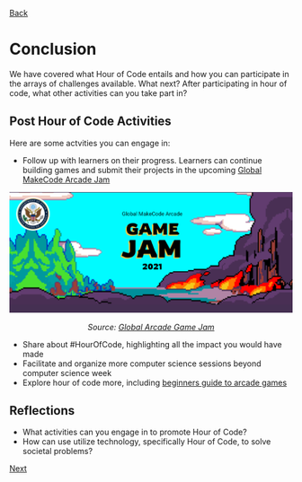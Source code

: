 [Back](/hourofcode-docs/Microsoft%20Hour%20of%20Code%20Challenge/2021.md)

# Conclusion

We have covered what Hour of Code entails and how you can participate in the arrays of challenges available. What next? After participating in hour of code, what other activities can you take part in?

## Post Hour of Code Activities
Here are some actvities you can engage in:
* Follow up with learners on their progress. Learners can continue building games and submit their projects in the upcoming [Global MakeCode Arcade Jam](https://aka.ms/ArcadeGJ)

![Global Game Jam](https://github.com/BethanyJep/Makeocode-images/blob/main/global%20game%20jam.png?raw=true)

<p align="center"><em>Source: <a href="https://aka.ms/ArcadeGJ">Global Arcade Game Jam</a></em></p>

* Share about #HourOfCode, highlighting all the impact you would have made
* Facilitate and organize more computer science sessions beyond computer science week
* Explore hour of code more, including [beginners guide to arcade games](https://arcade.makecode.com/--skillmap#beginner)

## Reflections
* What activities can you engage in to promote Hour of Code?
* How can use utilize technology, specifically Hour of Code, to solve societal problems?

[Next](../README.md)